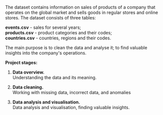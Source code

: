 The dataset contains information on sales of products of a company that operates on the global market and sells goods in regular stores and online stores. The dataset consists of three tables:

<b>events.csv</b> - sales for several years; <br>
<b>products.csv</b> - product categories and their codes; <br>
<b>countries.csv</b> - countries, regions and their codes. <br>

The main purpose is to clean the data and analyse it; to find valuable insights into the company's operations.

<b>Project stages:</b>

1. <b>Data overview.</b> <br>
Understanding the data and its meaning.

2. <b>Data cleaning.</b> <br>
Working with missing data, incorrect data, and anomalies  

3. <b>Data analysis and visualisation.</b> <br>
Data analysis and visualisation, finding valuable insights. 
